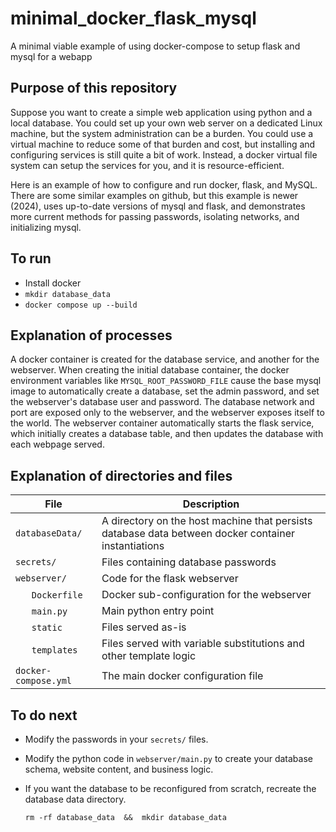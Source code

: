 # minimal_docker_flask_mysql
A minimal viable example of using docker-compose to setup flask and mysql for a webapp


## Purpose of this repository 

  Suppose you want to create a simple web application using python and a local database.
  You could set up your own web server on a dedicated Linux machine, but the system administration can be a burden.
  You could use a virtual machine to reduce some of that burden and cost, but installing and configuring services is still quite a bit of work.
  Instead, a docker virtual file system can setup the services for you, and it is resource-efficient.

  Here is an example of how to configure and run docker, flask, and MySQL.
  There are some similar examples on github, but this example is newer (2024), uses up-to-date versions of mysql and flask, and demonstrates more current methods for passing passwords, isolating networks, and initializing mysql.


## To run

 * Install docker
 * `mkdir database_data`
 * `docker compose up --build`

 
## Explanation of processes
  
  A docker container is created for the database service, and another for the webserver.
  When creating the initial database container, the docker environment variables like `MYSQL_ROOT_PASSWORD_FILE` cause the base mysql image to automatically
  create a database, set the admin password, and set the webserver's database user and password.
  The database network and port are exposed only to the webserver, and the webserver exposes itself to the world.
  The webserver container automatically starts the flask service, which initially creates a database table,
  and then updates the database with each webpage served.


## Explanation of directories and files

| File | Description |
| --- | --- |
| `databaseData/`	 |  A directory on the host machine that persists database data between docker container instantiations |
| `secrets/`	|  Files containing database passwords |
| `webserver/`	|  Code for the flask webserver |
| &nbsp; &nbsp; &nbsp; `Dockerfile`	|  Docker sub-configuration for the webserver |
| &nbsp; &nbsp; &nbsp; `main.py`	 |  Main python entry point |
| &nbsp; &nbsp; &nbsp; `static`	|  Files served as-is |
| &nbsp; &nbsp; &nbsp; `templates`	 |  Files served with variable substitutions and other template logic |
| `docker-compose.yml`	|  The main docker configuration file |


## To do next

 * Modify the passwords in your `secrets/` files.
 * Modify the python code in `webserver/main.py` to create your database schema, website content, and business logic.
 * If you want the database to be reconfigured from scratch, recreate the database data directory.

    `rm -rf database_data  &&  mkdir database_data`


